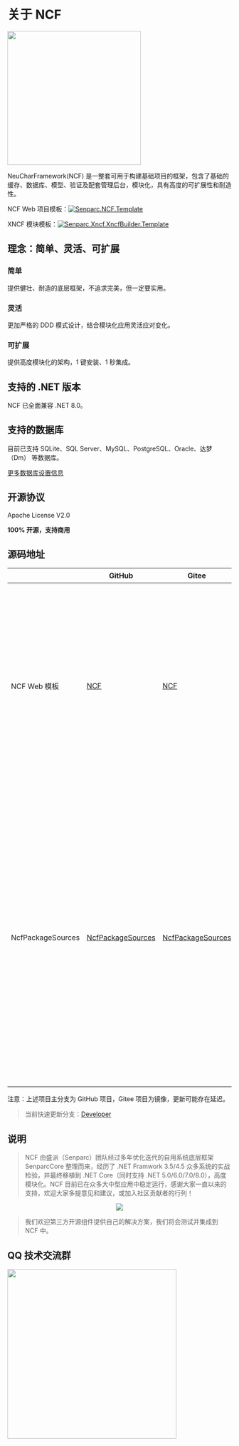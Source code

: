# 关于 NCF

<img src="./images/logo.png" width="300" />

NeuCharFramework(NCF) 是一整套可用于构建基础项目的框架，包含了基础的缓存、数据库、模型、验证及配套管理后台，模块化，具有高度的可扩展性和耐造性。

NCF Web 项目模板：[![Senparc.NCF.Template](https://img.shields.io/nuget/vpre/Senparc.NCF.Template?label=Senparc.NCF.Template)](https://www.nuget.org/packages/Senparc.NCF.Template/)

XNCF 模块模板：[![Senparc.Xncf.XncfBuilder.Template](https://img.shields.io/nuget/vpre/Senparc.Xncf.XncfBuilder.Template?label=Senparc.Xncf.XncfBuilder.Template)](https://www.nuget.org/packages/Senparc.Xncf.XncfBuilder.Template/)

## 理念：简单、灵活、可扩展

### 简单
提供健壮、耐造的底层框架，不追求完美，但一定要实用。

### 灵活
更加严格的 DDD 模式设计，结合模块化应用灵活应对变化。

### 可扩展
提供高度模块化的架构，1 键安装、1 秒集成。

## 支持的 .NET 版本

NCF 已全面兼容 .NET 8.0。

## 支持的数据库

目前已支持 SQLite、SQL Server、MySQL、PostgreSQL、Oracle、达梦（Dm） 等数据库。

[更多数据库设置信息](/start/database/setting)

## 开源协议

Apache License V2.0

**100% 开源，支持商用**

## 源码地址

|       | GitHub   |  Gitee    | 说明 
|-------|----------|-----------|---------
NCF Web 模板|[NCF](https://github.com/NeuCharFramework/NCF)|[NCF](https://gitee.com/NeuCharFramework/NCF)| 可直接用于开发的基础代码框架，常规开发只需要下载此项目或[使用模板创建项目](/start/start-develop/get-ncf-template.html#从命令行安装-推荐)。
NcfPackageSources |[NcfPackageSources](https://github.com/NeuCharFramework/NcfPackageSources)  |[NcfPackageSources](https://gitee.com/NeuCharFramework/NcfPackageSources)| `NCF 模板`项目所引用的基础库代码，以 Nuget  包形式发布，被 `NCF 模板`引用，同样 100% 开源，如需深度开发或研究基础原理可以下载。

注意：上述项目主分支为 GitHub 项目，Gitee 项目为镜像，更新可能存在延迟。

> 当前快速更新分支：[Developer](https://github.com/NeuCharFramework/NCF/tree/Developer)

## 说明

> NCF 由盛派（Senparc）团队经过多年优化迭代的自用系统底层框架 SenparcCore 整理而来，经历了 .NET Framwork 3.5/4.5 众多系统的实战检验，并最终移植到 .NET Core（同时支持 .NET 5.0/6.0/7.0/8.0），高度模块化。NCF 目前已在众多大中型应用中稳定运行，感谢大家一直以来的支持，欢迎大家多提意见和建议，或加入社区贡献者的行列！

<center><img src="https://weixin.senparc.com/images/NCF/login.jpg" /></center>

> 我们欢迎第三方开源组件提供自己的解决方案，我们将会测试并集成到 NCF 中。


<!-- NCF 除了会为大家提供完善的框架代码，我们还在着手：


1. [x] 提供完善的项目自动生成服务（参考 [WeChatSampleBuilder](http://sdk.weixin.senparc.com/Home/WeChatSampleBuilder)），为开发者提供项目定制生成服务。

1. [x] 提供快捷的模块化开发和安装方法。  

1. [ ] 开源 [NeuChar.com](https://www.neuchar.com/) 中的微信功能模块，可使用独立模块集成。

1. [x]提供完善的示例代码和文档。

1. [ ]提供博客和视频教程（也欢迎开发者参与或发起）。

1. [x]提供交流社区，包括但不仅限于[问答网站](https://weixin.senparc.com/QA)、[QQ群](#qq-技术交流群)、微信群、直播群。 -->

## QQ 技术交流群

<img src="https://sdk.weixin.senparc.com/images/QQ_Group_Avatar/NCF/QQ-Group.jpg" width="380" />
